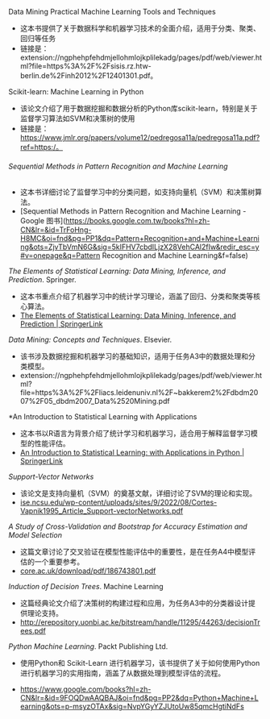 Data Mining Practical Machine Learning Tools and Techniques

- 这本书提供了关于数据科学和机器学习技术的全面介绍，适用于分类、聚类、回归等任务
- 链接是：extension://ngphehpfehdmjellohmlojkplilekadg/pages/pdf/web/viewer.html?file=https%3A%2F%2Fsisis.rz.htw-berlin.de%2Finh2012%2F12401301.pdf。

Scikit-learn: Machine Learning in Python

- 该论文介绍了用于数据挖掘和数据分析的Python库scikit-learn，特别是关于监督学习算法如SVM和决策树的使用
- 链接是：https://www.jmlr.org/papers/volume12/pedregosa11a/pedregosa11a.pdf?ref=https:/。

###### Sequential Methods in Pattern Recognition and Machine Learning

- 这本书详细讨论了监督学习中的分类问题，如支持向量机（SVM）和决策树算法。
- [Sequential Methods in Pattern Recognition and Machine Learning - Google 图书](https://books.google.com.tw/books?hl=zh-CN&lr=&id=TrFoHng-H8MC&oi=fnd&pg=PP1&dq=Pattern+Recognition+and+Machine+Learning&ots=ZjvTbVmN6G&sig=5kIFHV7cbdILjzX28VehCAl2fIw&redir_esc=y#v=onepage&q=Pattern Recognition and Machine Learning&f=false)

*The Elements of Statistical Learning: Data Mining, Inference, and Prediction*. Springer.

- 这本书重点介绍了机器学习中的统计学习理论，涵盖了回归、分类和聚类等核心算法。
- [The Elements of Statistical Learning: Data Mining, Inference, and Prediction | SpringerLink](https://link.springer.com/book/10.1007/978-0-387-21606-5)

*Data Mining: Concepts and Techniques*. Elsevier.

- 该书涉及数据挖掘和机器学习的基础知识，适用于任务A3中的数据处理和分类模型。
- extension://ngphehpfehdmjellohmlojkplilekadg/pages/pdf/web/viewer.html?file=https%3A%2F%2Fliacs.leidenuniv.nl%2F~bakkerem2%2Fdbdm2007%2F05_dbdm2007_Data%2520Mining.pdf

*An Introduction to Statistical Learning with Applications 

- 这本书以R语言为背景介绍了统计学习和机器学习，适合用于解释监督学习模型的性能评估。
- [An Introduction to Statistical Learning: with Applications in Python | SpringerLink](https://link.springer.com/book/10.1007/978-3-031-38747-0)

*Support-Vector Networks*

- 该论文是支持向量机（SVM）的奠基文献，详细讨论了SVM的理论和实现。
- [ise.ncsu.edu/wp-content/uploads/sites/9/2022/08/Cortes-Vapnik1995_Article_Support-vectorNetworks.pdf](https://ise.ncsu.edu/wp-content/uploads/sites/9/2022/08/Cortes-Vapnik1995_Article_Support-vectorNetworks.pdf)

*A Study of Cross-Validation and Bootstrap for Accuracy Estimation and Model Selection*

- 这篇文章讨论了交叉验证在模型性能评估中的重要性，是在任务A4中模型评估的一个重要参考。
- [core.ac.uk/download/pdf/186743801.pdf](https://core.ac.uk/download/pdf/186743801.pdf)

 *Induction of Decision Trees*. Machine Learning

- 这篇经典论文介绍了决策树的构建过程和应用，为任务A3中的分类器设计提供理论支持。
- http://erepository.uonbi.ac.ke/bitstream/handle/11295/44263/decisionTrees.pdf

*Python Machine Learning*. Packt Publishing Ltd.

- 使用Python和 Scikit-Learn 进行机器学习，该书提供了关于如何使用Python进行机器学习的实用指南，涵盖了从数据处理到模型评估的流程。

- https://www.google.com/books?hl=zh-CN&lr=&id=9FOQDwAAQBAJ&oi=fnd&pg=PP2&dq=Python+Machine+Learning&ots=p-msyzOTAx&sig=NvpYGyYZJUtoUw85qmcHgtiNdFs